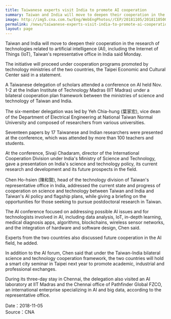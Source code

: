 ```yaml
---
title: Taiwanese experts visit India to promote AI cooperation
summary: Taiwan and India will move to deepen their cooperation in the research of technologies related to artificial intelligence (AI), including the Internet of Things (IoT), Taiwan's representative office in India said Monday.
image: http://img5.cna.com.tw/Eng/WebEngPhotos//CEP/20181105/201811050025t0001.jpg
permalink: /news/taiwanese-experts-visit-india-to-promote-ai-cooperation/
layout: page
---
```

Taiwan and India will move to deepen their cooperation in the research of technologies related to artificial intelligence (AI), including the Internet of Things (IoT), Taiwan's representative office in India said Monday.

The initiative will proceed under cooperation programs promoted by technology ministries of the two countries, the Taipei Economic and Cultural Center said in a statement.

A Taiwanese delegation of scholars attended a conference on AI held Nov. 1-2 at the Indian Institute of Technology Madras (IIT Madras) under a bilateral cooperation plan framework between the ministries of science and technology of Taiwan and India.

The six-member delegation was led by Yeh Chia-hung (葉家宏), vice dean of the Department of Electrical Engineering at National Taiwan Normal University and composed of researchers from various universities.

Seventeen papers by 17 Taiwanese and Indian researchers were presented at the conference, which was attended by more than 100 teachers and students.

At the conference, Sivaji Chadaram, director of the International Cooperation Division under India's Ministry of Science and Technology, gave a presentation on India's science and technology policy, its current research and development and its future prospects in the field.

Chen Ho-hsien (陳和賢), head of the technology division of Taiwan's representative office in India, addressed the current state and progress of cooperation on science and technology between Taiwan and India and Taiwan's AI policy and flagship plans, while giving a briefing on the opportunities for those seeking to pursue postdoctoral research in Taiwan.

The AI conference focused on addressing possible AI issues and for technologists involved in AI, including data analysis, IoT, in-depth learning, medical diagnosis apps, algorithms, blockchains, wireless sensor networks, and the integration of hardware and software design, Chen said.

Experts from the two countries also discussed future cooperation in the AI field, he added.

In addition to the AI forum, Chen said that under the Taiwan-India bilateral science and technology cooperation framework, the two countries will hold a smart city seminar in Taipei next year to promote academic, industrial and professional exchanges.

During its three-day stay in Chennai, the delegation also visited an AI laboratory at IIT Madras and the Chennai office of Pathfinder Global FZCO, an international enterprise specializing in AI and big data, according to the representative office. 

Date：2018-11-05
<br/>
Source：CNA
